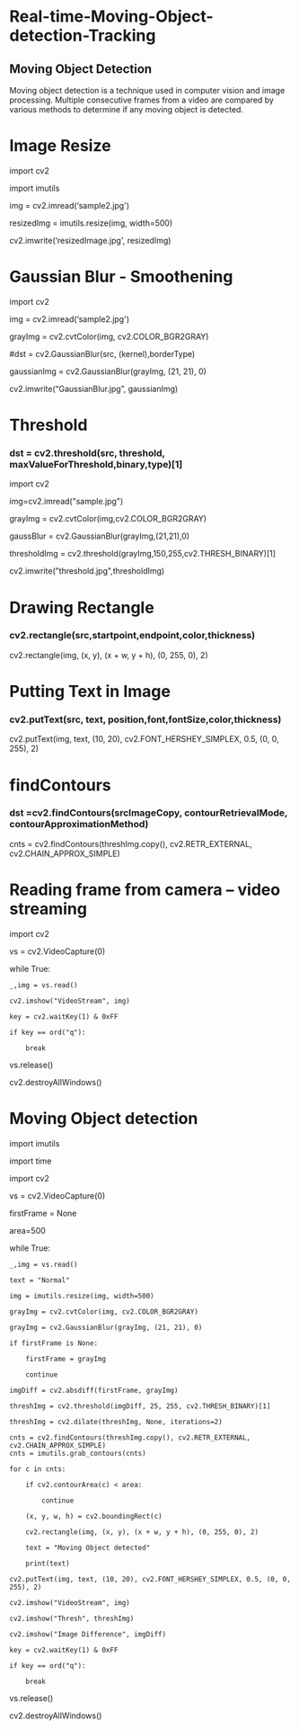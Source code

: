 # Real-time-Moving-Object-detection-Tracking
## Moving Object Detection
Moving object detection is a technique used in computer vision and image processing. Multiple consecutive frames from a video are compared by various methods to determine if any moving object is detected.
# Image Resize
import cv2

import imutils

img = cv2.imread(‘sample2.jpg')

resizedImg = imutils.resize(img, width=500)

cv2.imwrite(‘resizedImage.jpg', resizedImg)

# Gaussian Blur - Smoothening
import cv2

img = cv2.imread(‘sample2.jpg')

grayImg = cv2.cvtColor(img, cv2.COLOR_BGR2GRAY)

#dst = cv2.GaussianBlur(src, (kernel),borderType)

gaussianImg = cv2.GaussianBlur(grayImg, (21, 21), 0)

cv2.imwrite(“GaussianBlur.jpg”, gaussianImg)

# Threshold
### dst = cv2.threshold(src, threshold, maxValueForThreshold,binary,type)[1] 

import cv2

img=cv2.imread("sample.jpg")

grayImg = cv2.cvtColor(img,cv2.COLOR_BGR2GRAY)

gaussBlur = cv2.GaussianBlur(grayImg,(21,21),0)

thresholdImg = cv2.threshold(grayImg,150,255,cv2.THRESH_BINARY)[1]

cv2.imwrite("threshold.jpg",thresholdImg)

# Drawing Rectangle
### cv2.rectangle(src,startpoint,endpoint,color,thickness)

cv2.rectangle(img, (x, y), (x + w, y + h), (0, 255, 0), 2)

# Putting Text in Image
### cv2.putText(src, text, position,font,fontSize,color,thickness)

cv2.putText(img, text, (10, 20), cv2.FONT_HERSHEY_SIMPLEX, 0.5, (0, 0, 255), 2)

# findContours
### dst =cv2.findContours(srcImageCopy, contourRetrievalMode, contourApproximationMethod)
 
cnts = cv2.findContours(threshImg.copy(), cv2.RETR_EXTERNAL, cv2.CHAIN_APPROX_SIMPLE)

# Reading frame from camera – video streaming
import cv2

vs = cv2.VideoCapture(0)

while True:

	_,img = vs.read()
 
	cv2.imshow("VideoStream", img)
 
	key = cv2.waitKey(1) & 0xFF
 
	if key == ord("q"):
 
		break
  
vs.release()

cv2.destroyAllWindows()

# Moving Object detection
import imutils

import time

import cv2

vs = cv2.VideoCapture(0)

firstFrame = None

area=500

while True:

	_,img = vs.read()
 
	text = "Normal"
 
	img = imutils.resize(img, width=500)
 
	grayImg = cv2.cvtColor(img, cv2.COLOR_BGR2GRAY)
 
	grayImg = cv2.GaussianBlur(grayImg, (21, 21), 0)
 
	if firstFrame is None:
 
		firstFrame = grayImg
  
		continue
  
	imgDiff = cv2.absdiff(firstFrame, grayImg)
 
	threshImg = cv2.threshold(imgDiff, 25, 255, cv2.THRESH_BINARY)[1]
 
	threshImg = cv2.dilate(threshImg, None, iterations=2)
 
	cnts = cv2.findContours(threshImg.copy(), cv2.RETR_EXTERNAL, cv2.CHAIN_APPROX_SIMPLE)
	cnts = imutils.grab_contours(cnts)
 
	for c in cnts:
 
		if cv2.contourArea(c) < area:
  
			continue
   
		(x, y, w, h) = cv2.boundingRect(c)
  
		cv2.rectangle(img, (x, y), (x + w, y + h), (0, 255, 0), 2)
  
		text = "Moving Object detected"
  
		print(text)
  
	cv2.putText(img, text, (10, 20), cv2.FONT_HERSHEY_SIMPLEX, 0.5, (0, 0, 255), 2)
 
	cv2.imshow("VideoStream", img)
 
	cv2.imshow("Thresh", threshImg)
 
	cv2.imshow("Image Difference", imgDiff)
 
	key = cv2.waitKey(1) & 0xFF
 
	if key == ord("q"):
 
		break
  
vs.release()

cv2.destroyAllWindows()
























